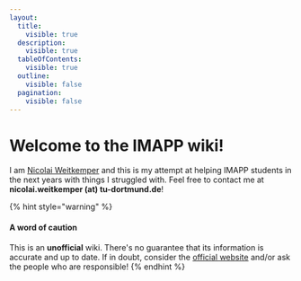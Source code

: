 ```yaml
---
layout:
  title:
    visible: true
  description:
    visible: true
  tableOfContents:
    visible: true
  outline:
    visible: false
  pagination:
    visible: false
---
```


# Welcome to the IMAPP wiki!

I am [Nicolai Weitkemper](https://nicolaiweitkemper.de) and this is my attempt at helping IMAPP students in the next years with things I struggled with. Feel free to contact me at **nicolai.weitkemper (at) tu-dortmund.de**!

{% hint style="warning" %}
#### A word of caution

This is an **unofficial** wiki. There's no guarantee that its information is accurate and up to date. If in doubt, consider the [official website](https://imapp.eu/) and/or ask the people who are responsible!
{% endhint %}

